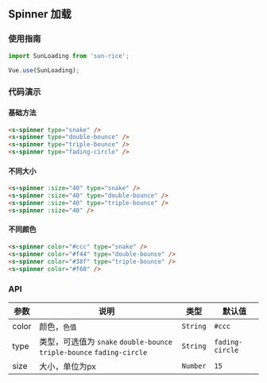 ## Spinner 加载

### 使用指南
``` javascript
import SunLoading from 'sun-rice';

Vue.use(SunLoading);
```

### 代码演示

#### 基础方法

```html
<s-spinner type="snake" />
<s-spinner type="double-bounce" />
<s-spinner type="triple-bounce" />
<s-spinner type="fading-circle" />
```

#### 不同大小

```html
<s-spinner :size="40" type="snake" />
<s-spinner :size="40" type="double-bounce" />
<s-spinner :size="40" type="triple-bounce" />
<s-spinner :size="40" />
```

#### 不同颜色

```html
<s-spinner color="#ccc" type="snake" />
<s-spinner color="#f44" type="double-bounce" />
<s-spinner color="#38f" type="triple-bounce" />
<s-spinner color="#f60" />
```

### API

| 参数 | 说明 | 类型 | 默认值 |
|-----------|-----------|-----------|-------------|
| color | 颜色，`色值` | `String` | `#ccc` |
| type | 类型，可选值为 `snake` `double-bounce` `triple-bounce` `fading-circle` | `String` | `fading-circle` |
| size | 大小，单位为px | `Number` | `15` |
